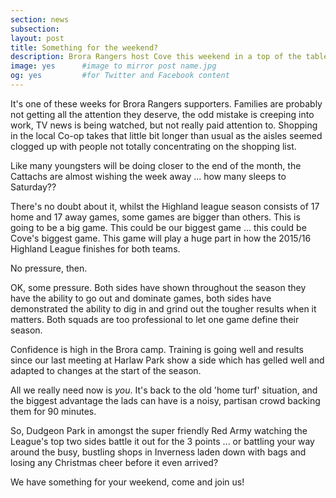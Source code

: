 ```yaml
---
section: news
subsection:
layout: post
title: Something for the weekend?
description: Brora Rangers host Cove this weekend in a top of the table clash not to be missed
image: yes      #image to mirror post name.jpg
og: yes         #for Twitter and Facebook content
---
```

It's one of these weeks for Brora Rangers supporters. Families are probably not getting all the attention they deserve, the odd mistake is creeping into work, TV news is being watched, but not really paid attention to. Shopping in the local Co-op takes that little bit longer than usual as the aisles seemed clogged up with people not totally concentrating on the shopping list.

Like many youngsters will be doing closer to the end of the month, the Cattachs are almost wishing the week away ... how many sleeps to Saturday??

There's no doubt about it, whilst the Highland league season consists of 17 home and 17 away games, some games are bigger than others. This is going to be a big game. This could be our biggest game ... this could be Cove's biggest game. This game will play a huge part in how the 2015/16 Highland League finishes for both teams.

No pressure, then.

OK, some pressure. Both sides have shown throughout the season they have the ability to go out and dominate games, both sides have demonstrated the ability to dig in and grind out the tougher results when it matters. Both squads are too professional to let one game define their season.

Confidence is high in the Brora camp. Training is going well and results since our last meeting at Harlaw Park show a side which has gelled well and adapted to changes at the start of the season.

All we really need now is *you*. It's back to the old 'home turf' situation, and the biggest advantage the lads can have is a noisy, partisan crowd backing them for 90 minutes.

So, Dudgeon Park in amongst the super friendly Red Army watching the League's top two sides battle it out for the 3 points ... or battling your way around the busy, bustling shops in Inverness laden down with bags and losing any Christmas cheer before it even arrived?

We have something for your weekend, come and join us!
